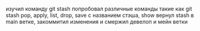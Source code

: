 изучил команду git stash 
попробовал различные команды такие как git stash pop, apply, list, drop, save с названием стэша, show
вернул stash в main ветке, закоммитил изменения и смержил девелоп и мейн ветки